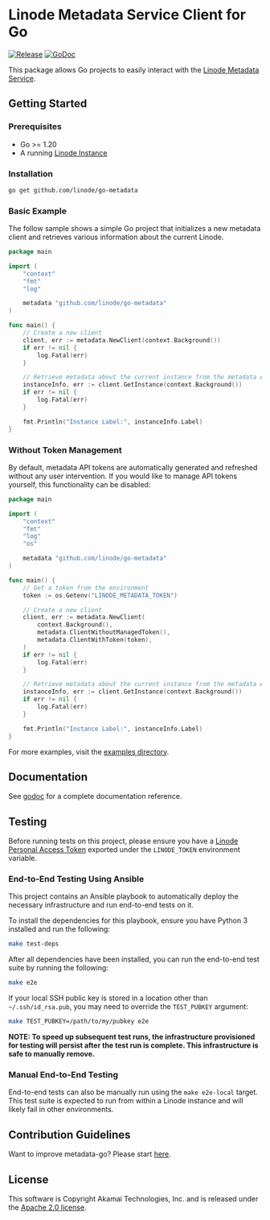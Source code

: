 # Linode Metadata Service Client for Go

[![Release](https://img.shields.io/github/v/release/linode/go-metadata)](https://github.com/linode/go-metadata/releases/latest)
[![GoDoc](https://godoc.org/github.com/linode/go-metadata?status.svg)](https://godoc.org/github.com/linode/go-metadata)

This package allows Go projects to easily interact with the [Linode Metadata Service](https://www.linode.com/docs/products/compute/compute-instances/guides/metadata/?tabs=linode-api).

## Getting Started

### Prerequisites 

- Go >= 1.20
- A running [Linode Instance](https://www.linode.com/docs/api/linode-instances/)

### Installation

```bash
go get github.com/linode/go-metadata
```

### Basic Example

The follow sample shows a simple Go project that initializes a new metadata client and retrieves various information
about the current Linode.

```go
package main

import (
	"context"
	"fmt"
	"log"

	metadata "github.com/linode/go-metadata"
)

func main() {
	// Create a new client
	client, err := metadata.NewClient(context.Background())
	if err != nil {
		log.Fatal(err)
	}

	// Retrieve metadata about the current instance from the metadata API
	instanceInfo, err := client.GetInstance(context.Background())
	if err != nil {
		log.Fatal(err)
	}

	fmt.Println("Instance Label:", instanceInfo.Label)
}
```

### Without Token Management

By default, metadata API tokens are automatically generated and refreshed without any user intervention.
If you would like to manage API tokens yourself, this functionality can be disabled:

```go
package main

import (
	"context"
	"fmt"
	"log"
	"os"

	metadata "github.com/linode/go-metadata"
)

func main() {
	// Get a token from the environment
	token := os.Getenv("LINODE_METADATA_TOKEN")

	// Create a new client
	client, err := metadata.NewClient(
		context.Background(), 
		metadata.ClientWithoutManagedToken(), 
		metadata.ClientWithToken(token),
	)
	if err != nil {
		log.Fatal(err)
	}

	// Retrieve metadata about the current instance from the metadata API
	instanceInfo, err := client.GetInstance(context.Background())
	if err != nil {
		log.Fatal(err)
	}

	fmt.Println("Instance Label:", instanceInfo.Label)
}
```

For more examples, visit the [examples directory](./examples).

## Documentation

See [godoc](https://pkg.go.dev/github.com/linode/go-metadata) for a complete documentation reference.

## Testing

Before running tests on this project, please ensure you have a 
[Linode Personal Access Token](https://www.linode.com/docs/products/tools/api/guides/manage-api-tokens/)
exported under the `LINODE_TOKEN` environment variable.

### End-to-End Testing Using Ansible

This project contains an Ansible playbook to automatically deploy the necessary infrastructure 
and run end-to-end tests on it.

To install the dependencies for this playbook, ensure you have Python 3 installed and run the following:

```bash
make test-deps
```

After all dependencies have been installed, you can run the end-to-end test suite by running the following:

```bash
make e2e
```

If your local SSH public key is stored in a location other than `~/.ssh/id_rsa.pub`, 
you may need to override the `TEST_PUBKEY` argument:

```bash
make TEST_PUBKEY=/path/to/my/pubkey e2e
```

**NOTE: To speed up subsequent test runs, the infrastructure provisioned for testing will persist after the test run is complete. 
This infrastructure is safe to manually remove.**

### Manual End-to-End Testing

End-to-end tests can also be manually run using the `make e2e-local` target.
This test suite is expected to run from within a Linode instance and will likely 
fail in other environments.

## Contribution Guidelines

Want to improve metadata-go? Please start [here](CONTRIBUTING.md).

## License

This software is Copyright Akamai Technologies, Inc. and is released under the [Apache 2.0 license](./LICENSE).
